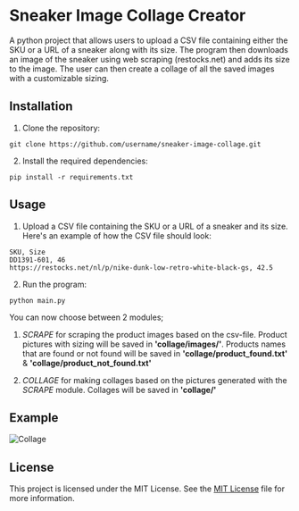 # Sneaker Image Collage Creator

A python project that allows users to upload a CSV file containing either the SKU or a URL of a sneaker along with its size. The program then downloads an image of the sneaker using web scraping (restocks.net) and adds its size to the image. The user can then create a collage of all the saved images with a customizable sizing.

## Installation

1. Clone the repository:
```
git clone https://github.com/username/sneaker-image-collage.git
```

2. Install the required dependencies:
```
pip install -r requirements.txt
```

## Usage

1. Upload a CSV file containing the SKU or a URL of a sneaker and its size. Here's an example of how the CSV file should look:

```
SKU, Size
DD1391-601, 46
https://restocks.net/nl/p/nike-dunk-low-retro-white-black-gs, 42.5
```

2. Run the program:

```
python main.py
```

You can now choose between 2 modules; 

  1. _SCRAPE_ for scraping the product images based on the csv-file. Product pictures with sizing will be saved in **'collage/images/'**. Products names that are found or not found will be saved in **'collage/product_found.txt'** & **'collage/product_not_found.txt'**

  2. _COLLAGE_ for making collages based on the pictures generated with the _SCRAPE_ module. Collages will be saved in **'collage/'**
  
## Example

![Collage](https://i.imgur.com/MnGJ9ws.png "Collage")


## License
This project is licensed under the MIT License. See the [MIT License](LICENSE) file for more information.
